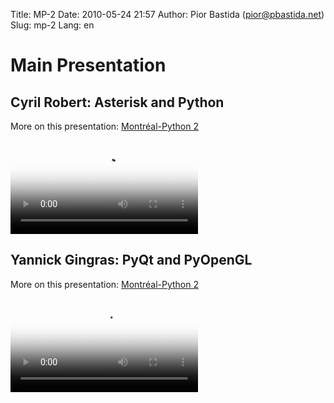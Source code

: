 Title: MP-2
Date: 2010-05-24 21:57
Author: Pior Bastida (pior@pbastida.net)
Slug: mp-2
Lang: en

<!--:en-->

Main Presentation
=================

Cyril Robert: Asterisk and Python
---------------------------------

More on this presentation: [Montréal-Python 2][]   

<video controls poster="http://montrealpython.org/videos/Montreal-Python-2-Cyril-Robert-Asterisk-and-Python.jpg">
<source src="http://montrealpython.org/videos/Montreal-Python-2-Cyril-Robert-Asterisk-and-Python.ogg" type="video/ogg"></source>
<source src="http://montrealpython.org/videos/Montreal-Python-2-Cyril-Robert-Asterisk-and-Python.mp4" type="video/mp4"></source>
Your browser doesn't support HTML5. Please use the download link. If you
use Safari and want to use a libre format, install the Xiph QuickTime
Component at http://www.xiph.org/quicktime </video>

Yannick Gingras: PyQt and PyOpenGL
----------------------------------

More on this presentation: [Montréal-Python 2][]   

<video controls poster="http://montrealpython.org/videos/Montreal-Python-2-Yannick-Gingras-PyQt-PyOpenGL.jpg">
<source src="http://montrealpython.org/videos/Montreal-Python-2-Yannick-Gingras-PyQt-PyOpenGL.ogg" type="video/ogg"></source>
<source src="http://montrealpython.org/videos/Montreal-Python-2-Yannick-Gingras-PyQt-PyOpenGL.mp4" type="video/mp4"></source>
Your browser doesn't support HTML5. Please use the download link. If you
use Safari and want to use a libre format, install the Xiph QuickTime
Component at http://www.xiph.org/quicktime </video>

  [Montréal-Python 2]: http://wiki.montrealpython.org/index.php/Montréal-Python_2
